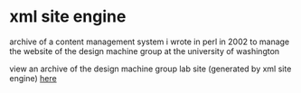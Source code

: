 # xml site engine

archive of a content management system i wrote in perl in 2002 to manage the website of
the design machine group at the university of washington

view an archive of the design machine group lab site (generated by xml site engine)
[here](https://web.archive.org/web/20020802233004/http://dmg.caup.washington.edu:80/xmlSiteEngine/browsers/static/)
